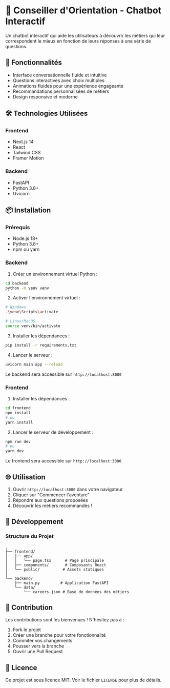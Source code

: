 # 🎯 Conseiller d'Orientation - Chatbot Interactif

Un chatbot interactif qui aide les utilisateurs à découvrir les métiers qui leur correspondent le mieux en fonction de leurs réponses à une série de questions.

## 🚀 Fonctionnalités

- Interface conversationnelle fluide et intuitive
- Questions interactives avec choix multiples
- Animations fluides pour une expérience engageante
- Recommandations personnalisées de métiers
- Design responsive et moderne

## 🛠️ Technologies Utilisées

### Frontend
- Next.js 14
- React
- Tailwind CSS
- Framer Motion

### Backend
- FastAPI
- Python 3.8+
- Uvicorn

## 📦 Installation

### Prérequis
- Node.js 18+
- Python 3.8+
- npm ou yarn

### Backend

1. Créer un environnement virtuel Python :
```bash
cd backend
python -m venv venv
```

2. Activer l'environnement virtuel :
```bash
# Windows
.\venv\Scripts\activate

# Linux/MacOS
source venv/bin/activate
```

3. Installer les dépendances :
```bash
pip install -r requirements.txt
```

4. Lancer le serveur :
```bash
uvicorn main:app --reload
```

Le backend sera accessible sur `http://localhost:8000`

### Frontend

1. Installer les dépendances :
```bash
cd frontend
npm install
# ou
yarn install
```

2. Lancer le serveur de développement :
```bash
npm run dev
# ou
yarn dev
```

Le frontend sera accessible sur `http://localhost:3000`

## 🌐 Utilisation

1. Ouvrir `http://localhost:3000` dans votre navigateur
2. Cliquer sur "Commencer l'aventure"
3. Répondre aux questions proposées
4. Découvrir les métiers recommandés !

## 📝 Développement

### Structure du Projet

```
.
├── frontend/
│   ├── app/
│   │   └── page.tsx      # Page principale
│   ├── components/       # Composants React
│   └── public/          # Assets statiques
│
└── backend/
    ├── main.py         # Application FastAPI
    └── data/
        └── careers.json # Base de données des métiers
```

## 🤝 Contribution

Les contributions sont les bienvenues ! N'hésitez pas à :
1. Fork le projet
2. Créer une branche pour votre fonctionnalité
3. Commiter vos changements
4. Pousser vers la branche
5. Ouvrir une Pull Request

## 📄 Licence

Ce projet est sous licence MIT. Voir le fichier `LICENSE` pour plus de détails. 